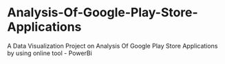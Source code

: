 # Analysis-Of-Google-Play-Store-Applications
A Data Visualization Project on Analysis Of Google  Play Store  Applications by using online tool - PowerBi
